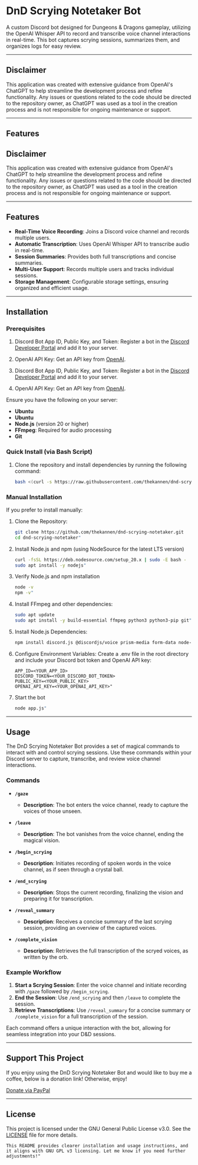 # DnD Scrying Notetaker Bot

A custom Discord bot designed for Dungeons & Dragons gameplay, utilizing the OpenAI Whisper API to record and transcribe voice channel interactions in real-time. This bot captures scrying sessions, summarizes them, and organizes logs for easy review.

---

## Disclaimer
This application was created with extensive guidance from OpenAI's ChatGPT to help streamline the development process and refine functionality. Any issues or questions related to the code should be directed to the repository owner, as ChatGPT was used as a tool in the creation process and is not responsible for ongoing maintenance or support.

---

## Features
## Disclaimer
This application was created with extensive guidance from OpenAI's ChatGPT to help streamline the development process and refine functionality. Any issues or questions related to the code should be directed to the repository owner, as ChatGPT was used as a tool in the creation process and is not responsible for ongoing maintenance or support.

---

## Features

- **Real-Time Voice Recording**: Joins a Discord voice channel and records multiple users.
- **Automatic Transcription**: Uses OpenAI Whisper API to transcribe audio in real-time.
- **Session Summaries**: Provides both full transcriptions and concise summaries.
- **Multi-User Support**: Records multiple users and tracks individual sessions.
- **Storage Management**: Configurable storage settings, ensuring organized and efficient usage.

---

## Installation

### Prerequisites

1. Discord Bot App ID, Public Key, and Token: Register a bot in the [Discord Developer Portal](https://discord.com/developers/applications) and add it to your server.
2. OpenAI API Key: Get an API key from [OpenAI](https://platform.openai.com/).

1. Discord Bot App ID, Public Key, and Token: Register a bot in the [Discord Developer Portal](https://discord.com/developers/applications) and add it to your server.
2. OpenAI API Key: Get an API key from [OpenAI](https://platform.openai.com/).

Ensure you have the following on your server:
- **Ubuntu**
- **Ubuntu**
- **Node.js** (version 20 or higher)
- **FFmpeg**: Required for audio processing
- **Git**

### Quick Install (via Bash Script)

1. Clone the repository and install dependencies by running the following command:
   ```bash
   bash <(curl -s https://raw.githubusercontent.com/thekannen/dnd-scrying-notetaker/refs/heads/main/setup_discord_bot.sh)"

### Manual Installation
If you prefer to install manually:
1. Clone the Repository: 
   ```bash
   git clone https://github.com/thekannen/dnd-scrying-notetaker.git
   cd dnd-scrying-notetaker"

2. Install Node.js and npm (using NodeSource for the latest LTS version)
   ```bash
   curl -fsSL https://deb.nodesource.com/setup_20.x | sudo -E bash -
   sudo apt install -y nodejs"

3. Verify Node.js and npm installation
   ```bash
   node -v
   npm -v"

4. Install FFmpeg and other dependencies:
   ```bash
   sudo apt update
   sudo apt install -y build-essential ffmpeg python3 python3-pip git"

5. Install Node.js Dependencies:
   ```bash
   npm install discord.js @discordjs/voice prism-media form-data node-fetch openai @discordjs/opus ffmpeg-static dotenv"

6. Configure Environment Variables: Create a .env file in the root directory and include your Discord bot token and OpenAI API key:
   ```plaintext
   APP_ID=<YOUR_APP_ID>
   DISCORD_TOKEN=<YOUR_DISCORD_BOT_TOKEN>
   PUBLIC_KEY=<YOUR_PUBLIC_KEY>
   OPENAI_API_KEY=<YOUR_OPENAI_API_KEY>"

7. Start the bot
   ```bash
   node app.js"

---

## Usage

The DnD Scrying Notetaker Bot provides a set of magical commands to interact with and control scrying sessions. Use these commands within your Discord server to capture, transcribe, and review voice channel interactions.

### Commands

- **`/gaze`**
  - **Description**: The bot enters the voice channel, ready to capture the voices of those unseen.
  
- **`/leave`**
  - **Description**: The bot vanishes from the voice channel, ending the magical vision.
  
- **`/begin_scrying`**
  - **Description**: Initiates recording of spoken words in the voice channel, as if seen through a crystal ball.
  
- **`/end_scrying`**
  - **Description**: Stops the current recording, finalizing the vision and preparing it for transcription.
  
- **`/reveal_summary`**
  - **Description**: Receives a concise summary of the last scrying session, providing an overview of the captured voices.
  
- **`/complete_vision`**
  - **Description**: Retrieves the full transcription of the scryed voices, as written by the orb.

### Example Workflow

1. **Start a Scrying Session**: Enter the voice channel and initiate recording with `/gaze` followed by `/begin_scrying`.
2. **End the Session**: Use `/end_scrying` and then `/leave` to complete the session.
3. **Retrieve Transcriptions**: Use `/reveal_summary` for a concise summary or `/complete_vision` for a full transcription of the session.

Each command offers a unique interaction with the bot, allowing for seamless integration into your D&D sessions.

---

## Support This Project

If you enjoy using the DnD Scrying Notetaker Bot and would like to buy me a coffee, below is a donation link! Otherwise, enjoy!

[Donate via PayPal](https://www.paypal.com/donate/?business=HDGMTT3QUAEJQ&no_recurring=1&currency_code=USD)

---
 
## License
This project is licensed under the GNU General Public License v3.0. See the [LICENSE](https://github.com/thekannen/dnd-scrying-notetaker/tree/main?tab=GPL-3.0-1-ov-file) file for more details.
   ```plaintext
   This README provides clearer installation and usage instructions, and it aligns with GNU GPL v3 licensing. Let me know if you need further adjustments!"
